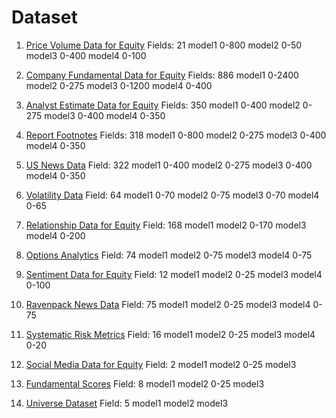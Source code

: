 # Dataset

1. [Price Volume Data for Equity](https://platform.worldquantbrain.com/data/data-sets/pv1)
Fields: 21
model1 0-800
model2 0-50
model3 0-400
model4 0-100

2. [Company Fundamental Data for Equity](https://platform.worldquantbrain.com/data/data-sets/fundamental6)
Fields: 886
model1 0-2400
model2 0-275
model3 0-1200
model4 0-400

3. [Analyst Estimate Data for Equity](https://platform.worldquantbrain.com/data/data-sets/analyst4)
Fields: 350
model1 0-400
model2 0-275
model3 0-400
model4 0-350

4. [Report Footnotes](https://platform.worldquantbrain.com/data/data-sets/fundamental2)
Fields: 318
model1 0-800
model2 0-275
model3 0-400
model4 0-350

5. [US News Data](https://platform.worldquantbrain.com/data/data-sets/news12)
Field: 322
model1 0-400
model2 0-275
model3 0-400
model4 0-350

6. [Volatility Data](https://platform.worldquantbrain.com/data/data-sets/option8)
Field: 64
model1 0-70
model2 0-75
model3 0-70
model4 0-65

7. [Relationship Data for Equity](https://platform.worldquantbrain.com/data/data-sets/pv13)
Field: 168
model1
model2 0-170
model3
model4 0-200

8. [Options Analytics](https://platform.worldquantbrain.com/data/data-sets/option9)
Field: 74
model1
model2 0-75
model3
model4 0-75

9. [Sentiment Data for Equity](https://platform.worldquantbrain.com/data/data-sets/socialmedia12)
Field: 12
model1
model2 0-25
model3
model4 0-100

10. [Ravenpack News Data](https://platform.worldquantbrain.com/data/data-sets/news18)
Field: 75
model1
model2 0-25
model3
model4 0-75

11. [Systematic Risk Metrics](https://platform.worldquantbrain.com/data/data-sets/model51)
Field: 16
model1
model2 0-25
model3
model4 0-20

12. [Social Media Data for Equity](https://platform.worldquantbrain.com/data/data-sets/socialmedia8)
Field: 2
model1
model2 0-25
model3

13. [Fundamental Scores](https://platform.worldquantbrain.com/data/data-sets/model16)
Field: 8
model1
model2 0-25
model3

14. [Universe Dataset](https://platform.worldquantbrain.com/data/data-sets/univ1)
Field: 5
model1
model2
model3

